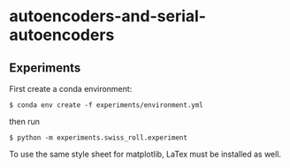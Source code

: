 # autoencoders-and-serial-autoencoders


## Experiments

First create a conda environment:

```
$ conda env create -f experiments/environment.yml
```

then run

```
$ python -m experiments.swiss_roll.experiment
```

To use the same style sheet for matplotlib, LaTex must be installed as well.